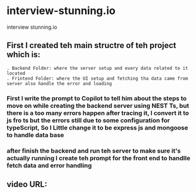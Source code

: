 # interview-stunning.io
interview stunning.io
## First I created teh main structre of teh project which is:
    . Backend Folder: where the server setup and every data related to it located
    . Frintend Folder: where the UI setup and fetching tha data came from server also handle the error and loading
### First I write the prompt to Copilot to tell him about the steps to move on while creating the backend server using NEST Ts, but there is a too many errors happen after tracing it, I convert it to js fro ts but the errors still due to some configuration for typeScript, So I Little change it to be express js and mongoose to handle data base

### after finish the backend and run teh server to make sure it's actually running I create teh prompt for the front end to handlle fetch data and error handling

## video URL: 